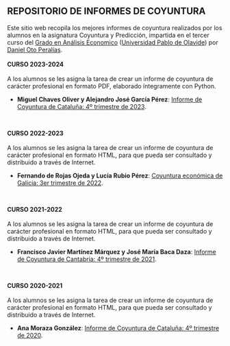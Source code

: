 ## REPOSITORIO DE INFORMES DE COYUNTURA
Este sitio web recopila los mejores informes de coyuntura realizados por los alumnos en la asignatura Coyuntura y Predicción, impartida en el tercer curso del [Grado en Análisis Economico](https://www.upo.es/portal/impe/web/contenido/46a350b6-38e1-11e0-a104-3fe5a96f4a88?channel=c1f3624d-2f47-11de-b088-3fe5a96f4a88) ([Universidad Pablo de Olavide](https://www.upo.es/)) por [Daniel Oto Peralías](https://otoperalias.github.io/).  
<br /> 
**CURSO 2023-2024**  
<br /> 
A los alumnos se les asigna la tarea de crear un informe de coyuntura de carácter profesional en formato PDF, elaborado íntegramente con Python.  
* **Miguel Chaves Oliver y Alejandro José García Pérez**: [Informe de Coyuntura de Cataluña: 4º trimestre de 2023](https://github.com/otoperalias/Coyuntura/blob/main/informes/Informeweb_2023_24.pdf).
<br />

**CURSO 2022-2023**  
<br /> 
A los alumnos se les asigna la tarea de crear un informe de coyuntura de carácter profesional en formato HTML, para que pueda ser consultado y distribuido a través de Internet.   
* **Fernando de Rojas Ojeda y Lucía Rubio Pérez**: [Coyuntura económica de Galicia: 3er trimestre de 2022](https://otoperalias.github.io/Coyuntura/informes/InformeWeb_2022_23).
<br />

**CURSO 2021-2022**  
<br /> 
A los alumnos se les asigna la tarea de crear un informe de coyuntura de carácter profesional en formato HTML, para que pueda ser consultado y distribuido a través de Internet.  
* **Francisco Javier Martínez Márquez y José María Baca Daza**: [Informe de Coyuntura de Cantabria: 4º trimestre de 2021](https://otoperalias.github.io/Coyuntura/informes/Informe_2021_22).  
<br />

**CURSO 2020-2021**  
<br /> 
A los alumnos se les asigna la tarea de crear un informe de coyuntura de carácter profesional en formato HTML, para que pueda ser consultado y distribuido a través de Internet.  
* **Ana Moraza González**: [Informe de Coyuntura de Cataluña: 4º trimestre de 2020](https://otoperalias.github.io/Coyuntura/informes/AnaMoraza_Cataluña3).  



